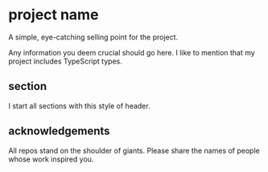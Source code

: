 # project name
A simple, eye-catching selling point for the project.

Any information you deem crucial should go here. I like to mention that my project includes TypeScript types. 

## section

I start all sections with this style of header.

## acknowledgements

All repos stand on the shoulder of giants. Please share the names of people whose work inspired you.
